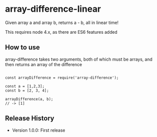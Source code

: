 # array-difference-linear

Given array a and array b, returns a - b, all in linear time!

This requires node 4.x, as there are ES6 features added

## How to use

array-difference takes two arguments, both of which must be arrays, and then
returns an array of the difference

```

const arrayDifference = require('array-difference');

const a = [1,2,3];
const b = [2, 3, 4];

arrayDifference(a, b);
// -> [1]

```

## Release History

* Version 1.0.0: First release